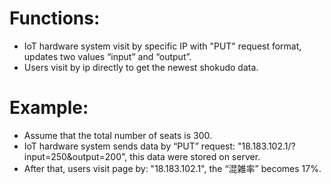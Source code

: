 # Functions: 
- IoT hardware system visit by specific IP with "PUT" request format, updates two values “input” and “output”.
- Users visit by ip directly to get the newest shokudo data.

# Example:
- Assume that the total number of seats is 300.
- IoT hardware system sends data by “PUT” request: "18.183.102.1/?input=250&output=200", this data were stored on server.
- After that, users visit page by: "18.183.102.1", the “混雑率” becomes 17%.